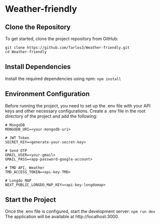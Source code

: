 # Weather-friendly

## Clone the Repository
To get started, clone the project repository from GitHub:
```
git clone https://github.com/farlos3/Weather-friendly.git
cd Weather-friendly
```

## Install Dependencies
Install the required dependencies using npm:
```npm install```

## Environment Configuration
Before running the project, you need to set up the .env file with your API keys and other necessary configurations. Create a .env file in the root directory of the project and add the following:
```
# MongoDB
MONGODB_URI=<your-mongodb-uri>

# JWT Token
SECRET_KEY=<generate-your-secret-key>

# Send OTP
GMAIL_USER=<your-gmail>
GMAIL_PASS=<app-password-google-account>

# TMD API, Weather
TMD_ACCESS_TOKEN=<api-key-TMD>

# Longdo MAP
NEXT_PUBLIC_LONGDO_MAP_KEY=<api-key-longdomap>
```

## Start the Project
Once the .env file is configured, start the development server:
```npm run dev```
The application will be available at http://localhost:3000.
